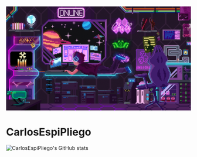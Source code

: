 <!-- Agregar banner -->
![Banner Carlos EspiPliego](./assets/devroom.gif)

# CarlosEspiPliego

![CarlosEspiPliego's GitHub stats](https://github-readme-stats.vercel.app/api/top-langs/?username=CarlosEspiPliego&theme=dark)
